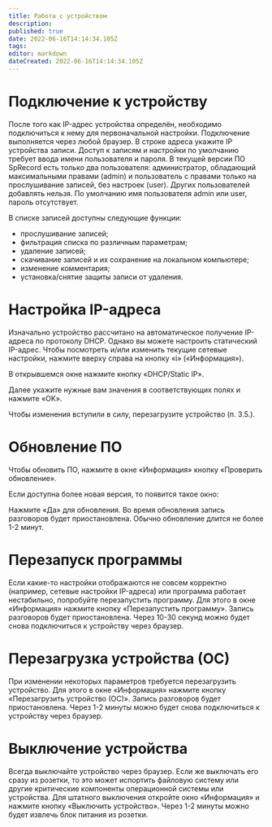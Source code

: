 ```yaml
---
title: Работа с устройством
description: 
published: true
date: 2022-06-16T14:14:34.105Z
tags: 
editor: markdown
dateCreated: 2022-06-16T14:14:34.105Z
---
```


# Подключение к устройству

После того как IP-адрес устройства определён, необходимо подключиться к нему для первоначальной настройки. Подключение выполняется через любой браузер. В строке адреса укажите IP устройства записи. Доступ к записям и настройки по умолчанию требует ввода имени пользователя и пароля. В текущей версии ПО SpRecord есть только два пользователя: администратор, обладающий максимальными правами (admin) и пользователь с правами только на прослушивание записей, без настроек (user). Других пользователей добавлять нельзя. По умолчанию имя пользователя admin или user, пароль отсутствует.



В списке записей доступны следующие функции:
- прослушивание записей;
- фильтрация списка по различным параметрам;
- удаление записей;
- скачивание записей и их сохранение на локальном компьютере;
- изменение комментария;
- установка/снятие защиты записи от удаления.

# Настройка IP-адреса
Изначально устройство рассчитано на автоматическое получение IP-адреса по протоколу DHCP. Однако вы можете настроить статический IP-адрес. Чтобы посмотреть и/или изменить текущие сетевые настройки, нажмите вверху справа на кнопку «i» («Информация»).

В открывшемся окне нажмите кнопку «DHCP/Static IP».

Далее укажите нужные вам значения в соответствующих полях и нажмите «OK».

Чтобы изменения вступили в силу, перезагрузите устройство (п. 3.5.).

# Обновление ПО
Чтобы обновить ПО, нажмите в окне «Информация» кнопку «Проверить обновление».

Если доступна более новая версия, то появится такое окно:

Нажмите «Да» для обновления. Во время обновления запись разговоров будет приостановлена. Обычно обновление длится не более 1-2 минут.

# Перезапуск программы
Если какие-то настройки отображаются не совсем корректно (например, сетевые настройки IP-адреса) или программа работает нестабильно, попробуйте перезапустить программу. Для этого в окне «Информация» нажмите кнопку «Перезапустить программу». Запись разговоров будет приостановлена. Через 10-30 секунд можно будет снова подключиться к устройству через браузер.

# Перезагрузка устройства (ОС)
При изменении некоторых параметров требуется перезагрузить устройство. Для этого в окне «Информация» нажмите кнопку «Перезагрузить устройство (ОС)». Запись разговоров будет приостановлена. Через 1-2 минуты можно будет снова подключиться к устройству через браузер.

# Выключение устройства
Всегда выключайте устройство через браузер. Если же выключать его сразу из розетки, то это может испортить файловую систему или другие критические компоненты операционной системы или устройства. Для штатного выключения откройте окно «Информация» и нажмите кнопку «Выключить устройство». Через 1-2 минуты можно будет извлечь блок питания из розетки.

